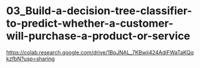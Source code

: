 # 03_Build-a-decision-tree-classifier-to-predict-whether-a-customer-will-purchase-a-product-or-service
https://colab.research.google.com/drive/1BpJNAL_7KBwii424AdiFWaTaKQqkzfbN?usp=sharing
